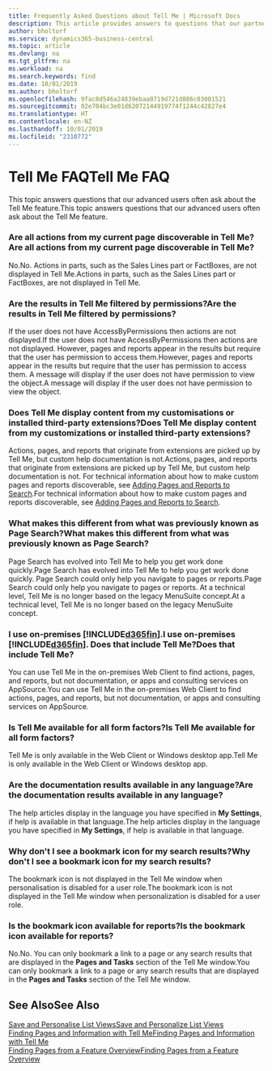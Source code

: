 ```yaml
---
title: Frequently Asked Questions about Tell Me | Microsoft Docs
description: This article provides answers to questions that our partners and customers often ask about Tell Me.
author: bholtorf
ms.service: dynamics365-business-central
ms.topic: article
ms.devlang: na
ms.tgt_pltfrm: na
ms.workload: na
ms.search.keywords: find
ms.date: 10/01/2019
ms.author: bholtorf
ms.openlocfilehash: 9fac8d546a24839ebaa0719d721d886c03001521
ms.sourcegitcommit: 02e704bc3e01d62072144919774f1244c42827e4
ms.translationtype: HT
ms.contentlocale: en-NZ
ms.lasthandoff: 10/01/2019
ms.locfileid: "2310772"
---
```

# <a name="tell-me-faq"></a><span data-ttu-id="cfd6f-103">Tell Me FAQ</span><span class="sxs-lookup"><span data-stu-id="cfd6f-103">Tell Me FAQ</span></span>
<span data-ttu-id="cfd6f-104">This topic answers questions that our advanced users often ask about the Tell Me feature.</span><span class="sxs-lookup"><span data-stu-id="cfd6f-104">This topic answers questions that our advanced users often ask about the Tell Me feature.</span></span>

### <a name="are-all-actions-from-my-current-page-discoverable-in-tell-me"></a><span data-ttu-id="cfd6f-105">Are all actions from my current page discoverable in Tell Me?</span><span class="sxs-lookup"><span data-stu-id="cfd6f-105">Are all actions from my current page discoverable in Tell Me?</span></span>
<span data-ttu-id="cfd6f-106">No.</span><span class="sxs-lookup"><span data-stu-id="cfd6f-106">No.</span></span> <span data-ttu-id="cfd6f-107">Actions in parts, such as the Sales Lines part or FactBoxes, are not displayed in Tell Me.</span><span class="sxs-lookup"><span data-stu-id="cfd6f-107">Actions in parts, such as the Sales Lines part or FactBoxes, are not displayed in Tell Me.</span></span>

### <a name="are-the-results-in-tell-me-filtered-by-permissions"></a><span data-ttu-id="cfd6f-108">Are the results in Tell Me filtered by permissions?</span><span class="sxs-lookup"><span data-stu-id="cfd6f-108">Are the results in Tell Me filtered by permissions?</span></span>
<span data-ttu-id="cfd6f-109">If the user does not have AccessByPermissions then actions are not displayed.</span><span class="sxs-lookup"><span data-stu-id="cfd6f-109">If the user does not have AccessByPermissions then actions are not displayed.</span></span> <span data-ttu-id="cfd6f-110">However, pages and reports appear in the results but require that the user has permission to access them.</span><span class="sxs-lookup"><span data-stu-id="cfd6f-110">However, pages and reports appear in the results but require that the user has permission to access them.</span></span> <span data-ttu-id="cfd6f-111">A message will display if the user does not have permission to view the object.</span><span class="sxs-lookup"><span data-stu-id="cfd6f-111">A message will display if the user does not have permission to view the object.</span></span>

### <a name="does-tell-me-display-content-from-my-customizations-or-installed-third-party-extensions"></a><span data-ttu-id="cfd6f-112">Does Tell Me display content from my customisations or installed third-party extensions?</span><span class="sxs-lookup"><span data-stu-id="cfd6f-112">Does Tell Me display content from my customizations or installed third-party extensions?</span></span>
<span data-ttu-id="cfd6f-113">Actions, pages, and reports that originate from extensions are picked up by Tell Me, but custom help documentation is not.</span><span class="sxs-lookup"><span data-stu-id="cfd6f-113">Actions, pages, and reports that originate from extensions are picked up by Tell Me, but custom help documentation is not.</span></span> <span data-ttu-id="cfd6f-114">For technical information about how to make custom pages and reports discoverable, see [Adding Pages and Reports to Search](/dynamics365/business-central/dev-itpro/developer/devenv-al-menusuite-functionality).</span><span class="sxs-lookup"><span data-stu-id="cfd6f-114">For technical information about how to make custom pages and reports discoverable, see [Adding Pages and Reports to Search](/dynamics365/business-central/dev-itpro/developer/devenv-al-menusuite-functionality).</span></span>

### <a name="what-makes-this-different-from-what-was-previously-known-as-page-search"></a><span data-ttu-id="cfd6f-115">What makes this different from what was previously known as Page Search?</span><span class="sxs-lookup"><span data-stu-id="cfd6f-115">What makes this different from what was previously known as Page Search?</span></span>
<span data-ttu-id="cfd6f-116">Page Search has evolved into Tell Me to help you get work done quickly.</span><span class="sxs-lookup"><span data-stu-id="cfd6f-116">Page Search has evolved into Tell Me to help you get work done quickly.</span></span> <span data-ttu-id="cfd6f-117">Page Search could only help you navigate to pages or reports.</span><span class="sxs-lookup"><span data-stu-id="cfd6f-117">Page Search could only help you navigate to pages or reports.</span></span> <span data-ttu-id="cfd6f-118">At a technical level, Tell Me is no longer based on the legacy MenuSuite concept.</span><span class="sxs-lookup"><span data-stu-id="cfd6f-118">At a technical level, Tell Me is no longer based on the legacy MenuSuite concept.</span></span>

### <a name="i-use-on-premises-included365finincludesd365fin_mdmd-does-that-include-tell-me"></a><span data-ttu-id="cfd6f-119">I use on-premises [!INCLUDE[d365fin](includes/d365fin_md.md)].</span><span class="sxs-lookup"><span data-stu-id="cfd6f-119">I use on-premises [!INCLUDE[d365fin](includes/d365fin_md.md)].</span></span> <span data-ttu-id="cfd6f-120">Does that include Tell Me?</span><span class="sxs-lookup"><span data-stu-id="cfd6f-120">Does that include Tell Me?</span></span>
<span data-ttu-id="cfd6f-121">You can use Tell Me in the on-premises Web Client to find actions, pages, and reports, but not documentation, or apps and consulting services on AppSource.</span><span class="sxs-lookup"><span data-stu-id="cfd6f-121">You can use Tell Me in the on-premises Web Client to find actions, pages, and reports, but not documentation, or apps and consulting services on AppSource.</span></span>

### <a name="is-tell-me-available-for-all-form-factors"></a><span data-ttu-id="cfd6f-122">Is Tell Me available for all form factors?</span><span class="sxs-lookup"><span data-stu-id="cfd6f-122">Is Tell Me available for all form factors?</span></span>
<span data-ttu-id="cfd6f-123">Tell Me is only available in the Web Client or Windows desktop app.</span><span class="sxs-lookup"><span data-stu-id="cfd6f-123">Tell Me is only available in the Web Client or Windows desktop app.</span></span>

### <a name="are-the-documentation-results-available-in-any-language"></a><span data-ttu-id="cfd6f-124">Are the documentation results available in any language?</span><span class="sxs-lookup"><span data-stu-id="cfd6f-124">Are the documentation results available in any language?</span></span>
<span data-ttu-id="cfd6f-125">The help articles display in the language you have specified in **My Settings**, if help is available in that language.</span><span class="sxs-lookup"><span data-stu-id="cfd6f-125">The help articles display in the language you have specified in **My Settings**, if help is available in that language.</span></span>

### <a name="why-dont-i-see-a-bookmark-icon-for-my-search-results"></a><span data-ttu-id="cfd6f-126">Why don't I see a bookmark icon for my search results?</span><span class="sxs-lookup"><span data-stu-id="cfd6f-126">Why don't I see a bookmark icon for my search results?</span></span>
<span data-ttu-id="cfd6f-127">The bookmark icon is not displayed in the Tell Me window when personalisation is disabled for a user role.</span><span class="sxs-lookup"><span data-stu-id="cfd6f-127">The bookmark icon is not displayed in the Tell Me window when personalization is disabled for a user role.</span></span>

### <a name="is-the-bookmark-icon-available-for-reports"></a><span data-ttu-id="cfd6f-128">Is the bookmark icon available for reports?</span><span class="sxs-lookup"><span data-stu-id="cfd6f-128">Is the bookmark icon available for reports?</span></span>
<span data-ttu-id="cfd6f-129">No.</span><span class="sxs-lookup"><span data-stu-id="cfd6f-129">No.</span></span> <span data-ttu-id="cfd6f-130">You can only bookmark a link to a page or any search results that are displayed in the **Pages and Tasks** section of the Tell Me window.</span><span class="sxs-lookup"><span data-stu-id="cfd6f-130">You can only bookmark a link to a page or any search results that are displayed in the **Pages and Tasks** section of the Tell Me window.</span></span>


## <a name="see-also"></a><span data-ttu-id="cfd6f-131">See Also</span><span class="sxs-lookup"><span data-stu-id="cfd6f-131">See Also</span></span>  
[<span data-ttu-id="cfd6f-132">Save and Personalise List Views</span><span class="sxs-lookup"><span data-stu-id="cfd6f-132">Save and Personalize List Views</span></span>](ui-views.md)  
[<span data-ttu-id="cfd6f-133">Finding Pages and Information with Tell Me</span><span class="sxs-lookup"><span data-stu-id="cfd6f-133">Finding Pages and Information with Tell Me</span></span>](ui-search.md)  
[<span data-ttu-id="cfd6f-134">Finding Pages from a Feature Overview</span><span class="sxs-lookup"><span data-stu-id="cfd6f-134">Finding Pages from a Feature Overview</span></span>](ui-role-explorer.md)
